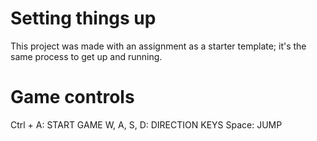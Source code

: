 # Setting things up

This project was made with an assignment as a starter template; it's the same process to get up and running.

# Game controls

Ctrl + A: START GAME
W, A, S, D: DIRECTION KEYS
Space: JUMP
